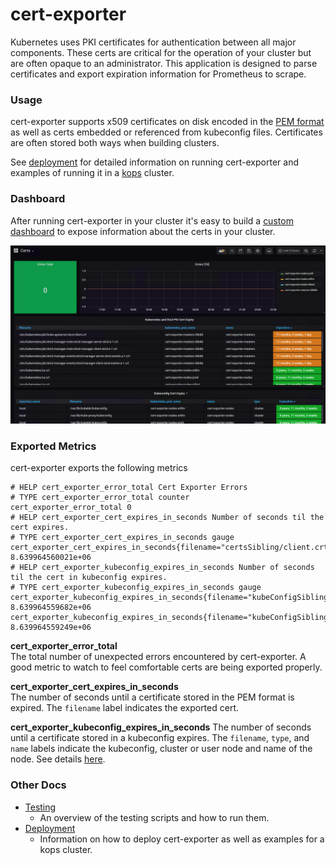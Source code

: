 # cert-exporter

Kubernetes uses PKI certificates for authentication between all major components.  These certs are critical for the operation of your cluster but are often opaque to an administrator.  This application is designed to parse certificates and export expiration information for Prometheus to scrape.

### Usage

cert-exporter supports x509 certificates on disk encoded in the [PEM format](https://en.wikipedia.org/wiki/Privacy-Enhanced_Mail) as well as certs embedded or referenced from kubeconfig files.  Certificates are often stored both ways when building clusters.

See [deployment](./docs/deploy.md) for detailed information on running cert-exporter and examples of running it in a [kops](https://github.com/kubernetes/kops) cluster.

### Dashboard

After running cert-exporter in your cluster it's easy to build a [custom dashboard](./docs/sample-dashboard.yaml) to expose information about the certs in your cluster.

![cert-exporter dashboard](./docs/dashboard.png)

### Exported Metrics

cert-exporter exports the following metrics

```
# HELP cert_exporter_error_total Cert Exporter Errors
# TYPE cert_exporter_error_total counter
cert_exporter_error_total 0
# HELP cert_exporter_cert_expires_in_seconds Number of seconds til the cert expires.
# TYPE cert_exporter_cert_expires_in_seconds gauge
cert_exporter_cert_expires_in_seconds{filename="certsSibling/client.crt"} 8.639964560021e+06
# HELP cert_exporter_kubeconfig_expires_in_seconds Number of seconds til the cert in kubeconfig expires.
# TYPE cert_exporter_kubeconfig_expires_in_seconds gauge
cert_exporter_kubeconfig_expires_in_seconds{filename="kubeConfigSibling/kubeconfig",name="cluster1",type="cluster"} 8.639964559682e+06
cert_exporter_kubeconfig_expires_in_seconds{filename="kubeConfigSibling/kubeconfig",name="user1",type="user"} 8.639964559249e+06
```

**cert_exporter_error_total**  
The total number of unexpected errors encountered by cert-exporter.  A good metric to watch to feel comfortable certs are being exported properly.

**cert_exporter_cert_expires_in_seconds**  
The number of seconds until a certificate stored in the PEM format is expired.  The `filename` label indicates the exported cert.

**cert_exporter_kubeconfig_expires_in_seconds**
The number of seconds until a certificate stored in a kubeconfig expires.  The `filename`, `type`, and `name` labels indicate the kubeconfig, cluster or user node and name of the node.  See details [here](https://kubernetes.io/docs/tasks/access-application-cluster/configure-access-multiple-clusters/).

### Other Docs
- [Testing](./docs/testing.md)
  - An overview of the testing scripts and how to run them.
- [Deployment](./docs/deploy.md)
  - Information on how to deploy cert-exporter as well as examples for a kops cluster.